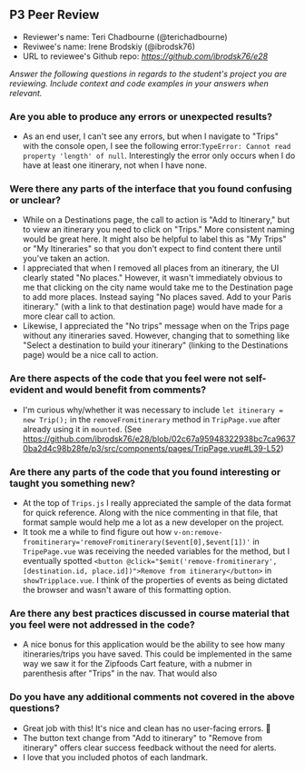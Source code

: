 ## P3 Peer Review

+ Reviewer's name: Teri Chadbourne (@terichadbourne)
+ Reviwee's name: Irene Brodskiy (@ibrodsk76)
+ URL to reviewee's Github repo: *<https://github.com/ibrodsk76/e28>*

*Answer the following questions in regards to the student's project you are reviewing. Include context and code examples in your answers when relevant.*


### Are you able to produce any errors or unexpected results?
- As an end user, I can't see any errors, but when I navigate to "Trips" with the console open, I see the following error:`TypeError: Cannot read property 'length' of null`. Interestingly the error only occurs when I do have at least one itinerary, not when I have none.


### Were there any parts of the interface that you found confusing or unclear?
- While on a Destinations page, the call to action is "Add to Itinerary," but to view an itinerary you need to click on "Trips." More consistent naming would be great here. It might also be helpful to label this as "My Trips" or "My Itineraries" so that you don't expect to find content there until you've taken an action.
- I appreciated that when I removed all places from an itinerary, the UI clearly stated "No places." However, it wasn't immediately obvious to me that clicking on the city name would take me to the Destination page to add more places. Instead saying "No places saved. Add to your Paris itinerary." (with a link to that destination page) would have made for a more clear call to action.
- Likewise, I appreciated the "No trips" message when on the Trips page without any itineraries saved. However, changing that to something like "Select a destination to build your itinerary" (linking to the Destinations page) would be a nice call to action.

### Are there aspects of the code that you feel were not self-evident and would benefit from comments?
- I'm curious why/whether it was necessary to include `let itinerary = new Trip();` in the `removeFromitinerary` method in `TripPage.vue` after already using it in `mounted`. (See <https://github.com/ibrodsk76/e28/blob/02c67a95948322938bc7ca96370ba2d4c98b28fe/p3/src/components/pages/TripPage.vue#L39-L52>)

### Are there any parts of the code that you found interesting or taught you something new?
- At the top of `Trips.js` I really appreciated the sample of the data format for quick reference. Along with the nice commenting in that file, that format sample would help me a lot as a new developer on the project. 
- It took me a while to find figure out how `v-on:remove-fromitinerary='removeFromitinerary($event[0],$event[1])'` in `TripePage.vue` was receiving the needed variables for the method, but I eventually spotted `<button @click="$emit('remove-fromitinerary', [destination.id, place.id])">Remove from itinerary</button>` in `showTripplace.vue`. I think of the properties of events as being dictated the browser and wasn't aware of this formatting option.

### Are there any best practices discussed in course material that you feel were not addressed in the code?
- A nice bonus for this application would be the ability to see how many itineraries/trips you have saved. This could be implemented in the same way we saw it for the Zipfoods Cart feature, with a nubmer in parenthesis after "Trips" in the nav. That would also

### Do you have any additional comments not covered in the above questions?
- Great job with this! It's nice and clean has no user-facing errors. 🎉
- The button text change from "Add to itinerary" to "Remove from itinerary" offers clear success feedback without the need for alerts.
- I love that you included photos of each landmark.
